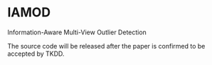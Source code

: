 # IAMOD
Information-Aware Multi-View Outlier Detection

The source code will be released after the paper is confirmed to be accepted by TKDD.
